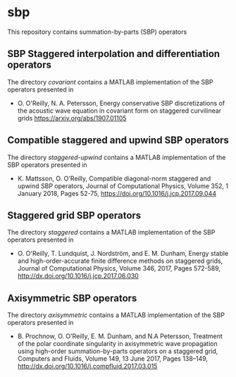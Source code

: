 # sbp
This repository contains summation-by-parts (SBP) operators

## SBP Staggered interpolation and differentiation operators 
The directory *covariant* contains a MATLAB implementation of the SBP operators presented in 
* O. O'Reilly, N. A. Petersson, Energy conservative SBP discretizations of the acoustic wave equation in covariant form on staggered curvilinear grids
https://arxiv.org/abs/1907.01105

## Compatible staggered and upwind SBP operators
The directory *staggered-upwind* contains a MATLAB implementation of the SBP operators presented in 

* K. Mattsson, O. O'Reilly, Compatible diagonal-norm staggered and upwind SBP operators, Journal of Computational Physics,
Volume 352, 1 January 2018, Pages 52-75, 
https://doi.org/10.1016/j.jcp.2017.09.044


## Staggered grid SBP operators
The directory *staggered* contains a MATLAB implementation of the SBP operators presented in  

* O. O'Reilly, T. Lundquist, J. Nordström, and E. M. Dunham, Energy stable and high-order-accurate finite
  difference methods on staggered grids, Journal of Computational Physics, Volume 346, 2017, Pages 572-589, http://dx.doi.org/10.1016/j.jcp.2017.06.030 
## Axisymmetric SBP operators
The directory *axisymmetric* contains a MATLAB implementation of the SBP operators presented in  

* B. Prochnow, O. O'Reilly, E. M. Dunham, and N.A Petersson, Treatment of the polar coordinate singularity in axisymmetric wave propagation using high-order summation-by-parts operators on a staggered grid, Computers and Fluids, Volume 149, 13 June 2017, Pages 138–149, http://dx.doi.org/10.1016/j.compfluid.2017.03.015
